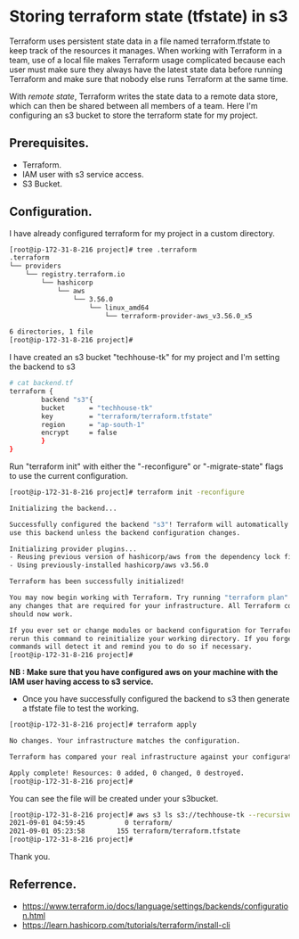 # Storing terraform state (tfstate) in s3

Terraform uses persistent state data in a file named terraform.tfstate to keep track of the resources it manages. When working with Terraform in a team, use of a local file makes Terraform usage complicated because each user must make sure they always have the latest state data before running Terraform and make sure that nobody else runs Terraform at the same time.

With _remote state_, Terraform writes the state data to a remote data store, which can then be shared between all members of a team. Here I'm configuring an s3 bucket to store the terraform state for my project.

## Prerequisites.
-  Terraform.
-  IAM user with s3 service access.
-  S3 Bucket.


## Configuration.

I have already configured terraform for my project in a custom directory. 

```sh
[root@ip-172-31-8-216 project]# tree .terraform
.terraform
└── providers
    └── registry.terraform.io
        └── hashicorp
            └── aws
                └── 3.56.0
                    └── linux_amd64
                        └── terraform-provider-aws_v3.56.0_x5

6 directories, 1 file
[root@ip-172-31-8-216 project]#
```
I have created an s3 bucket "techhouse-tk" for my project and I'm setting the backend to s3

```sh
# cat backend.tf
terraform {
        backend "s3"{
        bucket      = "techhouse-tk"
        key         = "terraform/terraform.tfstate"
        region      = "ap-south-1"
        encrypt     = false
        }
}
```
Run "terraform init" with either the "-reconfigure" or "-migrate-state" flags to use the current configuration.
```sh
[root@ip-172-31-8-216 project]# terraform init -reconfigure

Initializing the backend...

Successfully configured the backend "s3"! Terraform will automatically
use this backend unless the backend configuration changes.

Initializing provider plugins...
- Reusing previous version of hashicorp/aws from the dependency lock file
- Using previously-installed hashicorp/aws v3.56.0

Terraform has been successfully initialized!

You may now begin working with Terraform. Try running "terraform plan" to see
any changes that are required for your infrastructure. All Terraform commands
should now work.

If you ever set or change modules or backend configuration for Terraform,
rerun this command to reinitialize your working directory. If you forget, other
commands will detect it and remind you to do so if necessary.
[root@ip-172-31-8-216 project]#
```
**NB : Make sure that you have configured aws on your machine with the IAM user having access to s3 service.**
- Once you have successfully configured the backend to s3 then generate a tfstate file to test the working.

```sh
[root@ip-172-31-8-216 project]# terraform apply

No changes. Your infrastructure matches the configuration.

Terraform has compared your real infrastructure against your configuration and found no differences, so no changes are needed.

Apply complete! Resources: 0 added, 0 changed, 0 destroyed.
[root@ip-172-31-8-216 project]#
```
You can see the file will be created under your s3bucket.
```sh
[root@ip-172-31-8-216 project]# aws s3 ls s3://techhouse-tk --recursive
2021-09-01 04:59:45          0 terraform/
2021-09-01 05:23:58        155 terraform/terraform.tfstate
[root@ip-172-31-8-216 project]#
```
Thank you.


## Referrence.
- https://www.terraform.io/docs/language/settings/backends/configuration.html
- https://learn.hashicorp.com/tutorials/terraform/install-cli
